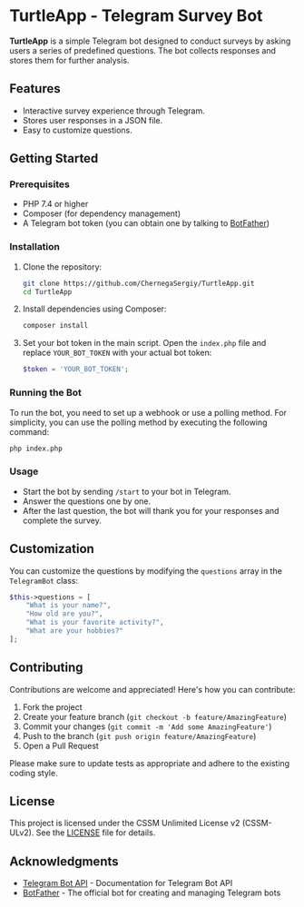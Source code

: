 # TurtleApp - Telegram Survey Bot

**TurtleApp** is a simple Telegram bot designed to conduct surveys by asking users a series of predefined questions. The bot collects responses and stores them for further analysis.

## Features

- Interactive survey experience through Telegram.
- Stores user responses in a JSON file.
- Easy to customize questions.

## Getting Started

### Prerequisites

- PHP 7.4 or higher
- Composer (for dependency management)
- A Telegram bot token (you can obtain one by talking to [BotFather](https://t.me/BotFather))

### Installation

1. Clone the repository:

   ```bash
   git clone https://github.com/ChernegaSergiy/TurtleApp.git
   cd TurtleApp
   ```

2. Install dependencies using Composer:

   ```bash
   composer install
   ```

3. Set your bot token in the main script. Open the `index.php` file and replace `YOUR_BOT_TOKEN` with your actual bot token:

   ```php
   $token = 'YOUR_BOT_TOKEN';
   ```

### Running the Bot

To run the bot, you need to set up a webhook or use a polling method. For simplicity, you can use the polling method by executing the following command:

```bash
php index.php
```

### Usage

- Start the bot by sending `/start` to your bot in Telegram.
- Answer the questions one by one.
- After the last question, the bot will thank you for your responses and complete the survey.

## Customization

You can customize the questions by modifying the `questions` array in the `TelegramBot` class:

```php
$this->questions = [
    "What is your name?",
    "How old are you?",
    "What is your favorite activity?",
    "What are your hobbies?"
];
```

## Contributing

Contributions are welcome and appreciated! Here's how you can contribute:

1. Fork the project
2. Create your feature branch (`git checkout -b feature/AmazingFeature`)
3. Commit your changes (`git commit -m 'Add some AmazingFeature'`)
4. Push to the branch (`git push origin feature/AmazingFeature`)
5. Open a Pull Request

Please make sure to update tests as appropriate and adhere to the existing coding style.

## License

This project is licensed under the CSSM Unlimited License v2 (CSSM-ULv2). See the [LICENSE](LICENSE) file for details.

## Acknowledgments

- [Telegram Bot API](https://core.telegram.org/bots/api) - Documentation for Telegram Bot API
- [BotFather](https://t.me/BotFather) - The official bot for creating and managing Telegram bots
